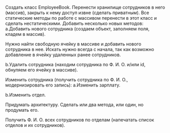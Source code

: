 Создать класс EmployeeBook.
Перенести хранилище сотрудников в него (массив), закрыть к нему доступ извне (сделать приватным).
Все статические методы по работе с массивом перенести в этот класс и сделать нестатическими.
Добавить несколько новых методов:
a.Добавить нового сотрудника (создаем объект, заполняем поля, кладем в массив).

Нужно найти свободную ячейку в массиве и добавить нового сотрудника в нее. Искать нужно всегда с начала, так как возможно добавление в ячейку удаленных ранее сотрудников.

b.Удалить сотрудника (находим сотрудника по Ф. И. О. и/или id, обнуляем его ячейку в массиве).

Изменить сотрудника (получить сотрудника по Ф. И. О., модернизировать его запись):
a.Изменить зарплату.

b.Изменить отдел.

Придумать архитектуру. Сделать или два метода, или один, но продумать его.

Получить Ф. И. О. всех сотрудников по отделам (напечатать список отделов и их сотрудников).